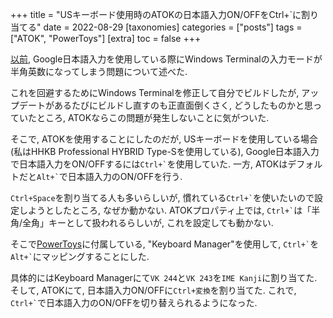 +++
title = "USキーボード使用時のATOKの日本語入力ON/OFFをCtrl+`に割り当てる"
date = 2022-08-29
[taxonomies]
categories = ["posts"]
tags = ["ATOK", "PowerToys"]
[extra]
toc = false
+++

[以前](https://s5suzuki.github.io/posts/winterm-build/), Google日本語入力を使用している際にWindows Terminalの入力モードが半角英数になってしまう問題について述べた.

これを回避するためにWindows Terminalを修正して自分でビルドしたが, アップデートがあるたびにビルドし直すのも正直面倒くさく, どうしたものかと思っていたところ, ATOKならこの問題が発生しないことに気がついた.

そこで, ATOKを使用することにしたのだが, USキーボードを使用している場合 (私はHHKB Professional HYBRID Type-Sを使用している), Google日本語入力で日本語入力をON/OFFするには<code>Ctrl+\`</code>を使用していた.
一方, ATOKはデフォルトだと<code>Alt+\`</code>で日本語入力のON/OFFを行う.

`Ctrl+Space`を割り当てる人も多いらしいが, 慣れている<code>Ctrl+\`</code>を使いたいので設定しようとしたところ, なぜか動かない.
ATOKプロパティ上では, <code>Ctrl+\`</code>は「半角/全角」キーとして扱われるらしいが, これを設定しても動かない.

そこで[PowerToys](https://github.com/microsoft/PowerToys)に付属している, "Keyboard Manager"を使用して, <code>Ctrl+\`</code>を<code>Alt+\`</code>にマッピングすることにした.

具体的にはKeyboard Managerにて`VK 244`と`VK 243`を`IME Kanji`に割り当てた. 
そして, ATOKにて, 日本語入力ON/OFFに`Ctrl+変換`を割り当てた.
これで, <code>Ctrl+\`</code>で日本語入力のON/OFFを切り替えられるようになった.
